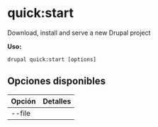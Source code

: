 # quick:start
Download, install and serve a new Drupal project

**Uso:**
```
drupal quick:start [options]
```

## Opciones disponibles
Opción | Detalles
-------|-------------
--file | 
